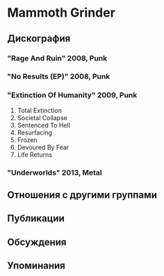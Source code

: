 # Mammoth Grinder



## Дискография

### "Rage And Ruin" 2008, Punk



### "No Results (EP)" 2008, Punk



### "Extinction Of Humanity" 2009, Punk

1. Total Extinction
2. Societal Collapse
3. Sentenced To Hell
4. Resurfacing
5. Frozen
6. Devoured By Fear
7. Life Returns

### "Underworlds" 2013, Metal




## Отношения с другими группами


## Публикации


## Обсуждения


## Упоминания

